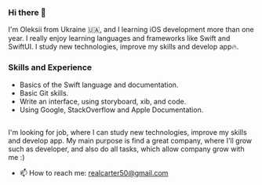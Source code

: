 ### Hi there 👋

I'm Oleksii from Ukraine 🇺🇦, and I learning iOS development more than one year. I really enjoy learning languages and frameworks like Swift and SwiftUI. I study new technologies, improve my skills and develop app🔥.

### Skills and Experience

- Basics of the Swift language and documentation.
- Basic Git skills.
- Write an interface, using storyboard, xib, and code.
- Using Google, StackOverflow and Apple Documentation.

##
I'm looking for job, where I can study new technologies, improve my skills and develop app. My main purpose is find a great company, where I'll grow such as developer, and also do all tasks, which allow company grow with me :)
- 📫 How to reach me: realcarter50@gmail.com
